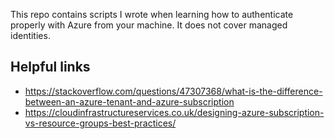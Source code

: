 This repo contains scripts I wrote when learning how to authenticate properly with Azure from your machine. It does not cover managed identities.

## Helpful links
* https://stackoverflow.com/questions/47307368/what-is-the-difference-between-an-azure-tenant-and-azure-subscription
* https://cloudinfrastructureservices.co.uk/designing-azure-subscription-vs-resource-groups-best-practices/